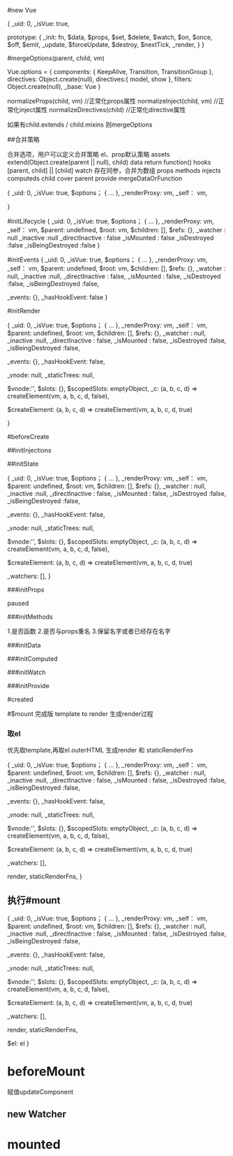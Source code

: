 #new Vue

{
 _uid: 0,
 _isVue: true,

 prototype: {
   _init: fn,
   $data,
   $props,
   $set,
   $delete,
   $watch,
   $on,
   $once,
   $off,
   $emit,
   _update,
   $forceUpdate,
   $destroy,
   $nextTick,
   _render,
 }
}

#mergeOptions(parent, child, vm)

Vue.options = {
components: {
KeepAlive,
Transition,
TransitionGroup
},
directives: Object.create(null),
directives:{
 model,
 show
},
 filters: Object.create(null),
 _base: Vue
}

normalizeProps(child, vm) //正常化props属性
normalizeInject(child, vm) //正常化inject属性
normalizeDirectives(child) //正常化directive属性

如果有child.extends / child.mixins  则mergeOptions

##合并策略

合并选项，用户可以定义合并策略
  el、prop默认策略
  assets   extend(Object.create(parent || null), child)
  data return function()
  hooks  [parent, child] || [child]
  watch 存在同参，合并为数组
  props methods injects computeds child cover parent
  provide mergeDataOrFunction

{
 _uid: 0,
 _isVue: true,
 $options； {
   ...
 },
 _renderProxy: vm,
 _self： vm,

}

#initLifecycle
{
 _uid: 0,
 _isVue: true,
 $options； {
   ...
 },
 _renderProxy: vm,
 _self： vm,
 $parent: undefined,
 $root: vm,
 $children: [],
 $refs: {},
 _watcher : null
_inactive :null
  _directInactive : false
  _isMounted : false
  _isDestroyed :false
  _isBeingDestroyed :false
}

#initEvents
{
 _uid: 0,
 _isVue: true,
 $options； {
   ...
 },
 _renderProxy: vm,
 _self： vm,
 $parent: undefined,
 $root: vm,
 $children: [],
 $refs: {},
 _watcher : null,
_inactive :null,
  _directInactive : false,
  _isMounted : false,
  _isDestroyed :false,
  _isBeingDestroyed :false,

  _events: {},
  _hasHookEvent: false
}

#initRender

{
 _uid: 0,
 _isVue: true,
 $options； {
   ...
 },
 _renderProxy: vm,
 _self： vm,
 $parent: undefined,
 $root: vm,
 $children: [],
 $refs: {},
 _watcher : null,
_inactive :null,
  _directInactive : false,
  _isMounted : false,
  _isDestroyed :false,
  _isBeingDestroyed :false,

  _events: {},
  _hasHookEvent: false,

  _vnode: null,
  _staticTrees: null,

  $vnode:'',
  $slots: {},
  $scopedSlots: emptyObject,
  _c: (a, b, c, d) => createElement(vm, a, b, c, d, false),

  $createElement: (a, b, c, d) => createElement(vm, a, b, c, d, true)

}


#beforeCreate

##initInjections

##initState

{
 _uid: 0,
 _isVue: true,
 $options； {
   ...
 },
 _renderProxy: vm,
 _self： vm,
 $parent: undefined,
 $root: vm,
 $children: [],
 $refs: {},
 _watcher : null,
_inactive :null,
  _directInactive : false,
  _isMounted : false,
  _isDestroyed :false,
  _isBeingDestroyed :false,

  _events: {},
  _hasHookEvent: false,

  _vnode: null,
  _staticTrees: null,

  $vnode:'',
  $slots: {},
  $scopedSlots: emptyObject,
  _c: (a, b, c, d) => createElement(vm, a, b, c, d, false),

  $createElement: (a, b, c, d) => createElement(vm, a, b, c, d, true)

  _watchers: [],
}

###initProps

paused

###initMethods

1.是否函数
2.是否与props重名
3.保留名字或者已经存在名字

###initData

###initComputed


###initWatch


###initProvide

#created

#$mount  完成版 template to render 生成render过程

### 取el

优先取template,再取el.outerHTML
生成render 和 staticRenderFns

{
 _uid: 0,
 _isVue: true,
 $options； {
   ...
 },
 _renderProxy: vm,
 _self： vm,
 $parent: undefined,
 $root: vm,
 $children: [],
 $refs: {},
 _watcher : null,
_inactive :null,
  _directInactive : false,
  _isMounted : false,
  _isDestroyed :false,
  _isBeingDestroyed :false,

  _events: {},
  _hasHookEvent: false,

  _vnode: null,
  _staticTrees: null,

  $vnode:'',
  $slots: {},
  $scopedSlots: emptyObject,
  _c: (a, b, c, d) => createElement(vm, a, b, c, d, false),

  $createElement: (a, b, c, d) => createElement(vm, a, b, c, d, true)

  _watchers: [],

  render,
  staticRenderFns,
}


## 执行#mount


{
 _uid: 0,
 _isVue: true,
 $options； {
   ...
 },
 _renderProxy: vm,
 _self： vm,
 $parent: undefined,
 $root: vm,
 $children: [],
 $refs: {},
 _watcher : null,
_inactive :null,
  _directInactive : false,
  _isMounted : false,
  _isDestroyed :false,
  _isBeingDestroyed :false,

  _events: {},
  _hasHookEvent: false,

  _vnode: null,
  _staticTrees: null,

  $vnode:'',
  $slots: {},
  $scopedSlots: emptyObject,
  _c: (a, b, c, d) => createElement(vm, a, b, c, d, false),

  $createElement: (a, b, c, d) => createElement(vm, a, b, c, d, true)

  _watchers: [],

  render,
  staticRenderFns,

  $el: el
}

# beforeMount

赋值updateComponent

## new Watcher

# mounted
